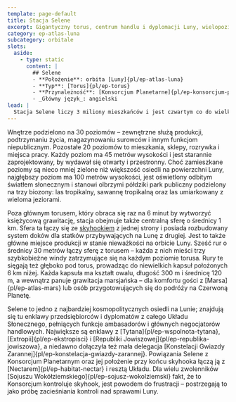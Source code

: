 ```yaml
---
template: page-default
title: Stacja Selene
excerpt: Gigantyczny torus, centrum handlu i dyplomacji Luny, wielopoziomowy park.
category: ep-atlas-luna
subcategory: orbitale
slots:
  aside:
    - type: static
      content: |
        ## Selene
        - **Położenie**: orbita [Luny]{pl/ep-atlas-luna}
        - **Typ**: [Torus]{pl/ep-torus}
        - **Przynależność**: [Konsorcjum Planetarne]{pl/ep-konsorcjum-planetarne}
        - _Główny język_: angielski
lead: |
  Stacja Selene liczy 3 miliony mieszkańców i jest czwartym co do wielkości osiedlem na [Lunie]{pl/ep-atlas-luna}. Selene to ogromny torus o szerokości 1,5 km i wysokości 1,3 km, tworzący „koło” o średnicy 12 km. 
---
```

Wnętrze podzielono na 30 poziomów – zewnętrzne służą produkcji, podtrzymaniu życia, magazynowaniu surowców i innym funkcjom niepublicznym. Pozostałe 20 poziomów to mieszkania, sklepy, rozrywka i miejsca pracy. Każdy poziom ma 45 metrów wysokości i jest starannie zaprojektowany, by wydawał się otwarty i przestronny. Choć zamieszkane poziomy są nieco mniej zielone niż większość osiedli na powierzchni Luny, najgłębszy poziom ma 100 metrów wysokości, jest oświetlony odbitym światłem słonecznym i stanowi olbrzymi półdziki park publiczny podzielony na trzy biozony: las tropikalny, sawannę tropikalną oraz las umiarkowany z wieloma jeziorami.

Poza głównym torusem, który obraca się raz na 6 minut by wytworzyć księżycową grawitację, stacja obejmuje także centralną sferę o średnicy 1 km. Sfera ta łączy się ze [skyhookiem](#) z jednej strony i posiada rozbudowany system doków dla statków przybywających na Lunę z drugiej. Jest to także główne miejsce produkcji w stanie nieważkości na orbicie Luny. Sześć rur o średnicy 30 metrów łączy sferę z torusem – każda z nich mieści trzy szybkobieżne windy zatrzymujące się na każdym poziomie torusa. Rury te sięgają też głęboko pod torus, prowadząc do niewielkich kapsuł położonych 6 km niżej. Każda kapsuła ma kształt owalu, długość 300 m i średnicę 120 m, a wewnątrz panuje grawitacja marsjańska – dla komfortu gości z [Marsa]{pl/ep-atlas-mars} lub osób przygotowujących się do podróży na Czerwoną Planetę.

Selene to jedno z najbardziej kosmopolitycznych osiedli na Lunie; znajdują się tu enklawy przedsiębiorców i dyplomatów z całego Układu Słonecznego, pełniących funkcje ambasadorów i głównych negocjatorów handlowych. Największe są enklawy z [Tytana]{pl/ep-wspolnota-tytana}, [Extropii]{pl/ep-ekstropisci} i [Republiki Jowiszowej]{pl/ep-republika-jowiszowa}, a niedawno dołączyła też mała delegacja [Konstelacji Gwiazdy Zarannej]{pl/ep-konstelacja-gwiazdy-zarannej}. Powiązania Selene z Konsorcjum Planetarnym oraz jej położenie przy końcu skyhooka łączą ją z [Nectarem]{pl/ep-habitat-nectar} i resztą Układu. Dla wielu zwolenników [Sojuszu Wokółziemskiego]{pl/ep-sojusz-wokolziemski} fakt, że to Konsorcjum kontroluje skyhook, jest powodem do frustracji – postrzegają to jako próbę zacieśniania kontroli nad sprawami Luny.
